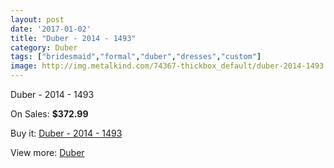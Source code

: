 ```yaml
---
layout: post
date: '2017-01-02'
title: "Duber - 2014 - 1493"
category: Duber
tags: ["bridesmaid","formal","duber","dresses","custom"]
image: http://img.metalkind.com/74367-thickbox_default/duber-2014-1493.jpg
---
```

Duber - 2014 - 1493

On Sales: **$372.99**
<a href="https://www.metalkind.com/en/duber/18295-duber-2014-1493.html"><amp-img layout="responsive" width="600" height="600" src="//img.metalkind.com/74367-thickbox_default/duber-2014-1493.jpg" alt="Duber - 2014 - 1493 0" /></a>

Buy it: [Duber - 2014 - 1493](https://www.metalkind.com/en/duber/18295-duber-2014-1493.html "Duber - 2014 - 1493")

View more: [Duber](https://www.metalkind.com/en/134-duber "Duber")